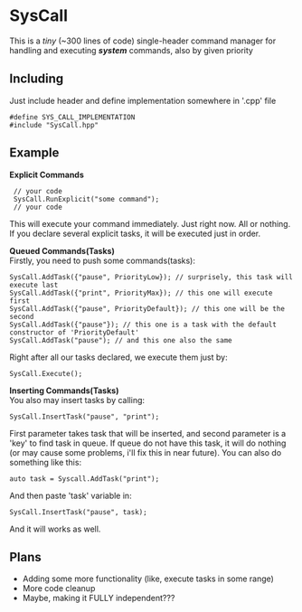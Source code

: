 # SysCall
 This is a *tiny* (~300 lines of code) single-header command manager for handling and executing ***system*** commands, also by given priority
## Including
 Just include header and define implementation somewhere in '.cpp' file
 ```
 #define SYS_CALL_IMPLEMENTATION
 #include "SysCall.hpp"
 ```
 
 ## Example
 
 **Explicit Commands**
 ```
  // your code
  SysCall.RunExplicit("some command");
  // your code
 ```
  This will execute your command immediately. Just right now. All or nothing.
  If you declare several explicit tasks, it will be executed just in order.
  
  **Queued Commands(Tasks)** \
  Firstly, you need to push some commands(tasks):
  ```
  SysCall.AddTask({"pause", PriorityLow}); // surprisely, this task will execute last
  SysCall.AddTask({"print", PriorityMax}); // this one will execute first
  SysCall.AddTask({"pause", PriorityDefault}); // this one will be the second
  SysCall.AddTask({"pause"}); // this one is a task with the default constructor of 'PriorityDefault'
  SysCall.AddTask("pause"); // and this one also the same
  ```
  Right after all our tasks declared, we execute them just by:
  ```
  SysCall.Execute();
  ```
  
  **Inserting Commands(Tasks)**\
  You also may insert tasks by calling:
  ```
  SysCall.InsertTask("pause", "print");
  ```
  First parameter takes task that will be inserted, and second parameter is a 'key' to find task in queue.
  If queue do not have this task, it will do nothing (or may cause some problems, i'll fix this in near future).
  You can also do something like this:
  ```
  auto task = Syscall.AddTask("print");
  ```
  And then paste 'task' variable in:
  ```
  SysCall.InsertTask("pause", task);
  ```
  And it will works as well.
  
  ## Plans
  - Adding some more functionality (like, execute tasks in some range)
  - More code cleanup
  - Maybe, making it FULLY independent???
